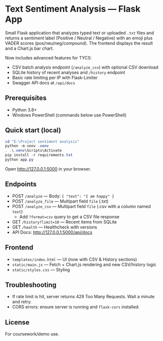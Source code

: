 # Text Sentiment Analysis — Flask App

Small Flask application that analyzes typed text or uploaded `.txt` files and returns a sentiment label (Positive / Neutral / Negative) with an emoji plus VADER scores (pos/neu/neg/compound). The frontend displays the result and a Chart.js bar chart.

Now includes advanced features for TYCS:
- CSV batch analysis endpoint (`/analyze_csv`) with optional CSV download
- SQLite history of recent analyses and `/history` endpoint
- Basic rate limiting per IP with Flask-Limiter
- Swagger API docs at `/api/docs`

## Prerequisites
- Python 3.8+
- Windows PowerShell (commands below use PowerShell)

## Quick start (local)

```powershell
cd "E:\Project sentiment analysis"
python -m venv .venv
. .\.venv\Scripts\Activate
pip install -r requirements.txt
python app.py
```

Open http://127.0.0.1:5000 in your browser.

## Endpoints
- POST `/analyze` — Body: `{ "text": "I am happy" }`
- POST `/analyze_file` — Multipart field `file` (.txt)
- POST `/analyze_csv` — Multipart field `file` (.csv with a column named `text`)
  - Add `?format=csv` query to get a CSV file response
- GET `/history?limit=10` — Recent items from SQLite
- GET `/health` — Healthcheck with versions
- API Docs: http://127.0.0.1:5000/api/docs

## Frontend
- `templates/index.html` — UI (now with CSV & History sections)
- `static/main.js` — Fetch + Chart.js rendering and new CSV/history logic
- `static/styles.css` — Styling

## Troubleshooting
- If rate limit is hit, server returns 429 Too Many Requests. Wait a minute and retry.
- CORS errors: ensure server is running and `flask-cors` installed.

## License
For coursework/demo use.
